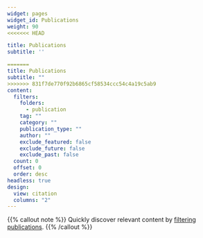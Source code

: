 ```yaml
---
widget: pages
widget_id: Publications
weight: 90
<<<<<<< HEAD

title: Publications
subtitle: ''

=======
title: Publications
subtitle: ""
>>>>>>> 831f7de770f92b6865cf58534ccc54c4a19c5ab9
content:
  filters:
    folders:
      - publication
    tag: ""
    category: ""
    publication_type: ""
    author: ""
    exclude_featured: false
    exclude_future: false
    exclude_past: false
  count: 0
  offset: 0
  order: desc
headless: true
design:
  view: citation
  columns: "2"
---
```


{{% callout note %}}
Quickly discover relevant content by [filtering publications](./publication/).
{{% /callout %}}
